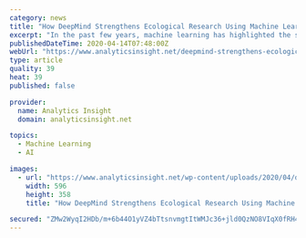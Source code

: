 ```yaml
---
category: news
title: "How DeepMind Strengthens Ecological Research Using Machine Learning?"
excerpt: "In the past few years, machine learning has highlighted the strength of information technology in discovering the fundamentals of life and the environment. With the volume of data generated every day, it has become necessary to acknowledge smart analysis solutions to know more about the world we live in. In particular, machine learning aims to ..."
publishedDateTime: 2020-04-14T07:48:00Z
webUrl: "https://www.analyticsinsight.net/deepmind-strengthens-ecological-research-using-machine-learning/"
type: article
quality: 39
heat: 39
published: false

provider:
  name: Analytics Insight
  domain: analyticsinsight.net

topics:
  - Machine Learning
  - AI

images:
  - url: "https://www.analyticsinsight.net/wp-content/uploads/2020/04/deep.png"
    width: 596
    height: 358
    title: "How DeepMind Strengthens Ecological Research Using Machine Learning?"

secured: "ZMw2WyqI2HDb/m+6b44O1yVZ4bTtsnvmgtItWMJc36+jld0QzNO8VIqX0fRH4IWZA3ostVnKa071eCciaRcbCxCf6nNEJJQozF02bb2mINbSIisAbBRSAteyO2bphFUQo11Ya8s19MXgiARkdNM/6NTpR86dvOUfdyKfpp7/5r9HkqR6KX7Wt/UgPB+UoxiyO3jA45SC1EXkKH8waq4Dx2U6GtG6YkyuW67ekb3/S0e90uGMQ6UZNEjWWEry1bXeA5uguOeJIwE+93Yu6UCMBjfVd1ppcB4BS3S4Ux0QcaIj4+HUc9vamUFnWw3VDrD7MkctpvJ5vEEdwi7RHO5V0wUscK3v9cKrGvSuOpDvWJyP1FwqDnux06GT/atjCvo2MxUU/ds5ou4HDqqKMdHCrma52XJ6Cg9JYyg3yCs+8sMSHA3WHt7Z3pzc3G2TcOSmDsuPWVSr3Svuxl3WAlwerrS6Nj8Kr5AIQFQRh/8OR/8=;XfRbGKhLTJzzauDli4AOSg=="
---
```


